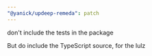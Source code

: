 ```yaml
---
"@yanick/updeep-remeda": patch
---
```


don't include the tests in the package

But do include the TypeScript source, for the lulz
